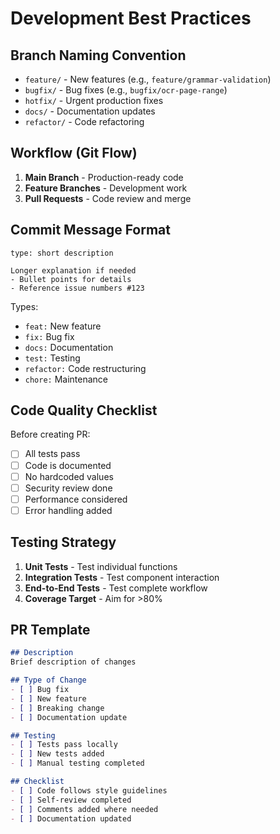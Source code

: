 # Development Best Practices

## Branch Naming Convention
- `feature/` - New features (e.g., `feature/grammar-validation`)
- `bugfix/` - Bug fixes (e.g., `bugfix/ocr-page-range`)
- `hotfix/` - Urgent production fixes
- `docs/` - Documentation updates
- `refactor/` - Code refactoring

## Workflow (Git Flow)
1. **Main Branch** - Production-ready code
2. **Feature Branches** - Development work
3. **Pull Requests** - Code review and merge

## Commit Message Format
```
type: short description

Longer explanation if needed
- Bullet points for details
- Reference issue numbers #123
```

Types:
- `feat:` New feature
- `fix:` Bug fix
- `docs:` Documentation
- `test:` Testing
- `refactor:` Code restructuring
- `chore:` Maintenance

## Code Quality Checklist
Before creating PR:
- [ ] All tests pass
- [ ] Code is documented
- [ ] No hardcoded values
- [ ] Security review done
- [ ] Performance considered
- [ ] Error handling added

## Testing Strategy
1. **Unit Tests** - Test individual functions
2. **Integration Tests** - Test component interaction
3. **End-to-End Tests** - Test complete workflow
4. **Coverage Target** - Aim for >80%

## PR Template
```markdown
## Description
Brief description of changes

## Type of Change
- [ ] Bug fix
- [ ] New feature
- [ ] Breaking change
- [ ] Documentation update

## Testing
- [ ] Tests pass locally
- [ ] New tests added
- [ ] Manual testing completed

## Checklist
- [ ] Code follows style guidelines
- [ ] Self-review completed
- [ ] Comments added where needed
- [ ] Documentation updated
```